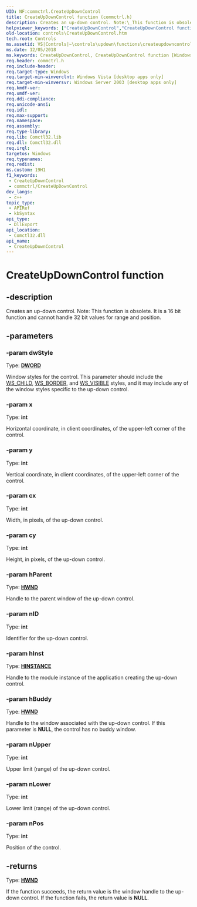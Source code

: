 ```yaml
---
UID: NF:commctrl.CreateUpDownControl
title: CreateUpDownControl function (commctrl.h)
description: Creates an up-down control. Note:\_This function is obsolete. It is a 16 bit function and cannot handle 32 bit values for range and position.
helpviewer_keywords: ["CreateUpDownControl","CreateUpDownControl function [Windows Controls]","_win32_CreateUpDownControl","_win32_CreateUpDownControl_cpp","commctrl/CreateUpDownControl","controls.CreateUpDownControl","controls._win32_CreateUpDownControl"]
old-location: controls\CreateUpDownControl.htm
tech.root: Controls
ms.assetid: VS|Controls|~\controls\updown\functions\createupdowncontrol.htm
ms.date: 12/05/2018
ms.keywords: CreateUpDownControl, CreateUpDownControl function [Windows Controls], _win32_CreateUpDownControl, _win32_CreateUpDownControl_cpp, commctrl/CreateUpDownControl, controls.CreateUpDownControl, controls._win32_CreateUpDownControl
req.header: commctrl.h
req.include-header: 
req.target-type: Windows
req.target-min-winverclnt: Windows Vista [desktop apps only]
req.target-min-winversvr: Windows Server 2003 [desktop apps only]
req.kmdf-ver: 
req.umdf-ver: 
req.ddi-compliance: 
req.unicode-ansi: 
req.idl: 
req.max-support: 
req.namespace: 
req.assembly: 
req.type-library: 
req.lib: Comctl32.lib
req.dll: Comctl32.dll
req.irql: 
targetos: Windows
req.typenames: 
req.redist: 
ms.custom: 19H1
f1_keywords:
 - CreateUpDownControl
 - commctrl/CreateUpDownControl
dev_langs:
 - c++
topic_type:
 - APIRef
 - kbSyntax
api_type:
 - DllExport
api_location:
 - Comctl32.dll
api_name:
 - CreateUpDownControl
---
```


# CreateUpDownControl function


## -description

Creates an up-down control. 
			 Note: This function is obsolete. It is a 16 bit function and cannot handle 32 bit values for range and position.

## -parameters

### -param dwStyle

Type: <b><a href="https://docs.microsoft.com/windows/desktop/WinProg/windows-data-types">DWORD</a></b>

Window styles for the control. This parameter should include the <a href="https://docs.microsoft.com/windows/desktop/winmsg/window-styles">WS_CHILD</a>, <a href="https://docs.microsoft.com/windows/desktop/winmsg/window-styles">WS_BORDER</a>, and <a href="https://docs.microsoft.com/windows/desktop/winmsg/window-styles">WS_VISIBLE</a> styles, and it may include any of the window styles specific to the up-down control.

### -param x

Type: <b>int</b>

Horizontal coordinate, in client coordinates, of the upper-left corner of the control.

### -param y

Type: <b>int</b>

Vertical coordinate, in client coordinates, of the upper-left corner of the control.

### -param cx

Type: <b>int</b>

Width, in pixels, of the up-down control.

### -param cy

Type: <b>int</b>

Height, in pixels, of the up-down control.

### -param hParent

Type: <b><a href="https://docs.microsoft.com/windows/desktop/WinProg/windows-data-types">HWND</a></b>

Handle to the parent window of the up-down control.

### -param nID

Type: <b>int</b>

Identifier for the up-down control.

### -param hInst

Type: <b><a href="https://docs.microsoft.com/windows/desktop/WinProg/windows-data-types">HINSTANCE</a></b>

Handle to the module instance of the application creating the up-down control.

### -param hBuddy

Type: <b><a href="https://docs.microsoft.com/windows/desktop/WinProg/windows-data-types">HWND</a></b>

Handle to the window associated with the up-down control. If this parameter is <b>NULL</b>, the control has no buddy window.

### -param nUpper

Type: <b>int</b>

Upper limit (range) of the up-down control.

### -param nLower

Type: <b>int</b>

Lower limit (range) of the up-down control.

### -param nPos

Type: <b>int</b>

Position of the control.

## -returns

Type: <b><a href="https://docs.microsoft.com/windows/desktop/WinProg/windows-data-types">HWND</a></b>

If the function succeeds, the return value is the window handle to the up-down control. If the function fails, the return value is <b>NULL</b>.

